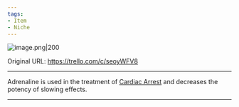 ```yaml
---
tags:
- Item
- Niche
---
```


![image.png\|200](/Items/Adrenaline%20-%20Attachments/6718845db30472d958dd7c5c.png)

Original URL: https://trello.com/c/seoyWFV8

---

Adrenaline is used in the treatment of [Cardiac Arrest](../Heart/Cardiac%20Arrest.md) and decreases the potency of slowing effects.

---

